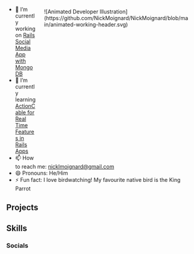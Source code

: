 
<div style="width:40vw;height:40vw;float:right;margin:20px">![Animated Developer Illustration](https://github.com/NickMoignard/NickMoignard/blob/main/animated-working-header.svg)</div>

- 🔭 I’m currently working on [Rails Social Media App with MongoDB](https://www.github.com/nickmoignard/chat)
- 🌱 I’m currently learning [ActionCable for Real Time Features in Rails Apps](https://guides.rubyonrails.org/action_cable_overview.html)
- 📫 How to reach me: nicklmoignard@gmail.com
- 😄 Pronouns:  He/Him
- ⚡ Fun fact: I love birdwatching! My favourite native bird is the King Parrot

## Projects

## Skills

<!-- Tech Tree??? -->

### Socials

### 
